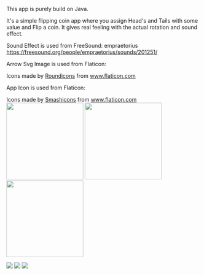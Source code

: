 This app is purely build on Java.

It's a simple flipping coin app where you assign Head's and Tails with some value and Flip a coin.
It gives real feeling with the actual rotation and sound effect.

Sound Effect is used from FreeSound:
empraetorius
https://freesound.org/people/empraetorius/sounds/201251/

Arrow Svg Image is used from Flaticon:
<div>Icons made by <a href="https://www.flaticon.com/authors/roundicons" title="Roundicons">Roundicons</a> from <a href="https://www.flaticon.com/" title="Flaticon">www.flaticon.com</a></div>

App Icon is used from Flaticon:
<div>Icons made by <a href="https://www.flaticon.com/authors/smashicons" title="Smashicons">Smashicons</a> from <a href="https://www.flaticon.com/" title="Flaticon">www.flaticon.com</a></div>

<!DOCTYPE html>
<html>
<body>

<img src="screenshots_img\FlipCoin_SplashS" width="200">
<img src="screenshots_img\FlipCoin_AssignS" width="200">
<img src="screenshots_img\FlipCoin_TossS" width="200">

![](screenshots_img\FlipCoin_SplashS)
![](screenshots_img\FlipCoin_AssignS)
![](screenshots_img\FlipCoin_TossS)

</body>
</html>
